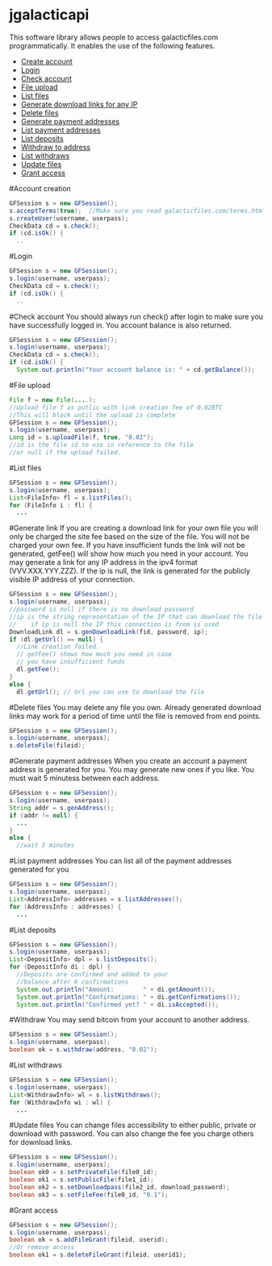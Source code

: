 # jgalacticapi

This software library allows people to access galacticfiles.com programmatically.  It enables the use of the following features.

* [Create account](#account-creation)
* [Login](#login)
* [Check account](#check-account)
* [File upload](#file-upload)
* [List files](#list-files)
* [Generate download links for any IP](#generate-link)
* [Delete files](#delete-files)
* [Generate payment addresses](#generate-payment-addresses)
* [List payment addresses](#list-payment-addresses)
* [List deposits](#list-deposits)
* [Withdraw to address](#withdraw)
* [List withdraws](#list-withdraws)
* [Update files](#update-files)
* [Grant access](#grant-access)

#Account creation
```java
GFSession s = new GFSession();
s.acceptTerms(true);  //Make sure you read galacticfiles.com/terms.html
s.createUser(username, userpass);
CheckData cd = s.check();
if (cd.isOk() {
  ..
```

#Login
```java
GFSession s = new GFSession();
s.login(username, userpass);
CheckData cd = s.check();
if (cd.isOk() {
  ..
```

#Check account
You should always run check() after login to make sure you have successfully logged in.  You account balance is also returned.
```java
GFSession s = new GFSession();
s.login(username, userpass);
CheckData cd = s.check();
if (cd.isOk() {
  System.out.println("Your account balance is: " + cd.getBalance());
```

#File upload
```java
File f = new File(....);
//Upload file f as putlic with link creation fee of 0.02BTC
//This will block until the upload is complete
GFSession s = new GFSession();
s.login(username, userpass);
Long id = s.uploadFile(f, true, "0.02"); 
//id is the file id to use in reference to the file
//or null if the upload failed.
```

#List files
```java
GFSession s = new GFSession();
s.login(username, userpass);
List<FileInfo> fl = s.listFiles();
for (FileInfo i : fl) {
  ...
```

#Generate link
If you are creating a download link for your own file you will only be charged the site fee based on the size of the file.  You will not be charged your own fee.  If you have insufficient funds the link will not be generated, getFee() will show how much you need in your account.  You may generate a link for any IP address in the ipv4 format (VVV.XXX.YYY.ZZZ).  If the ip is null, the link is generated for the publicly visible IP address of your connection.
```java
GFSession s = new GFSession();
s.login(username, userpass);
//password is null if there is no download password
//ip is the string representation of the IP that can download the file
//    if ip is null the IP this connection is from is used
DownloadLink dl = s.genDownloadLink(fid, password, ip);
if (dl.getUrl() == null) {
  //Link creation failed.
  // getFee() shows how much you need in case 
  // you have insufficient funds
  dl.getFee();
}
else {
  dl.getUrl(); // Url you can use to download the file
```

#Delete files
You may delete any file you own.  Already generated download links may work for a period of time until the file is removed from end points.
```java
GFSession s = new GFSession();
s.login(username, userpass);
s.deleteFile(fileid);
```

#Generate payment addresses
When you create an account a payment address is generated for you.  You may generate new ones if you like.  You must wait 5 minutess between each address.
```java
GFSession s = new GFSession();
s.login(username, userpass);
String addr = s.genAddress();
if (addr != null) {
  ...
}
else {
  //wait 5 minutes
```

#List payment addresses
You can list all of the payment addresses generated for you
```java
GFSession s = new GFSession();
s.login(username, userpass);
List<AddressInfo> addresses = s.listAddresses();
for (AddressInfo : addresses) {
  ...
```

#List deposits
```java
GFSession s = new GFSession();
s.login(username, userpass);
List<DepositInfo> dpl = s.listDeposits();
for (DepositInfo di : dpl) {
  //Deposits are confirmed and added to your
  //balance after 6 confirmations
  System.out.println("Amount:        " + di.getAmount());
  System.out.println("Confirmations: " + di.getConfirmations());
  System.out.println("Confirmed yet? " + di.isAccepted());
```

#Withdraw
You may send bitcoin from your account to another address.
```java
GFSession s = new GFSession();
s.login(username, userpass);
boolean ok = s.withdraw(address, "0.02");
```

#List withdraws
```java
GFSession s = new GFSession();
s.login(username, userpass);
List<WithdrawInfo> wl = s.listWithdraws();
for (WithdrawInfo wi : wl) {
  ...
```

#Update files
You can change files accessibility to either public, private or download with password.  You can also change the fee you charge others for download links.
```java
GFSession s = new GFSession();
s.login(username, userpass);
boolean ok0 = s.setPrivateFile(file0_id);
boolean ok1 = s.setPublicFile(file1_id);
boolean ok2 = s.setDownloadpass(file2_id, download_password);
boolean ok3 = s.setFileFee(file0_id, "0.1");
```

#Grant access
```java
GFSession s = new GFSession();
s.login(username, userpass);
boolean ok = s.addFileGrant(fileid, userid);
//Or remove access
boolean ok1 = s.deleteFileGrant(fileid, userid1);
```

